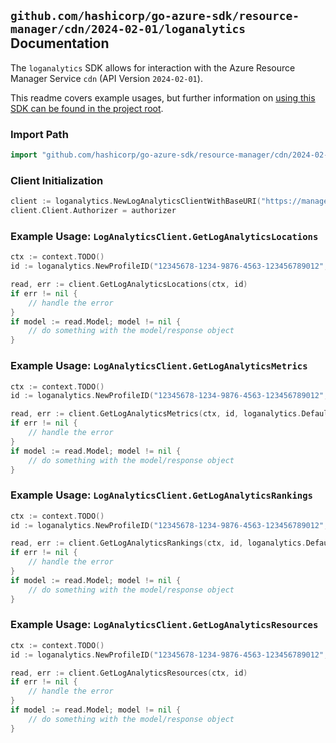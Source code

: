 
## `github.com/hashicorp/go-azure-sdk/resource-manager/cdn/2024-02-01/loganalytics` Documentation

The `loganalytics` SDK allows for interaction with the Azure Resource Manager Service `cdn` (API Version `2024-02-01`).

This readme covers example usages, but further information on [using this SDK can be found in the project root](https://github.com/hashicorp/go-azure-sdk/tree/main/docs).

### Import Path

```go
import "github.com/hashicorp/go-azure-sdk/resource-manager/cdn/2024-02-01/loganalytics"
```


### Client Initialization

```go
client := loganalytics.NewLogAnalyticsClientWithBaseURI("https://management.azure.com")
client.Client.Authorizer = authorizer
```


### Example Usage: `LogAnalyticsClient.GetLogAnalyticsLocations`

```go
ctx := context.TODO()
id := loganalytics.NewProfileID("12345678-1234-9876-4563-123456789012", "example-resource-group", "profileValue")

read, err := client.GetLogAnalyticsLocations(ctx, id)
if err != nil {
	// handle the error
}
if model := read.Model; model != nil {
	// do something with the model/response object
}
```


### Example Usage: `LogAnalyticsClient.GetLogAnalyticsMetrics`

```go
ctx := context.TODO()
id := loganalytics.NewProfileID("12345678-1234-9876-4563-123456789012", "example-resource-group", "profileValue")

read, err := client.GetLogAnalyticsMetrics(ctx, id, loganalytics.DefaultGetLogAnalyticsMetricsOperationOptions())
if err != nil {
	// handle the error
}
if model := read.Model; model != nil {
	// do something with the model/response object
}
```


### Example Usage: `LogAnalyticsClient.GetLogAnalyticsRankings`

```go
ctx := context.TODO()
id := loganalytics.NewProfileID("12345678-1234-9876-4563-123456789012", "example-resource-group", "profileValue")

read, err := client.GetLogAnalyticsRankings(ctx, id, loganalytics.DefaultGetLogAnalyticsRankingsOperationOptions())
if err != nil {
	// handle the error
}
if model := read.Model; model != nil {
	// do something with the model/response object
}
```


### Example Usage: `LogAnalyticsClient.GetLogAnalyticsResources`

```go
ctx := context.TODO()
id := loganalytics.NewProfileID("12345678-1234-9876-4563-123456789012", "example-resource-group", "profileValue")

read, err := client.GetLogAnalyticsResources(ctx, id)
if err != nil {
	// handle the error
}
if model := read.Model; model != nil {
	// do something with the model/response object
}
```

